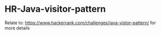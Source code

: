 # HR-Java-visitor-pattern

Relate to: https://www.hackerrank.com/challenges/java-vistor-pattern/ for more details
